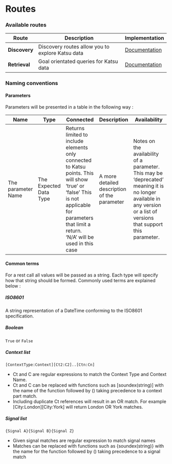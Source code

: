 # Routes

### Available routes

| Route | Description | Implementation |
|--------|--------|--------|
|  **Discovery**     | Discovery routes allow you to explore Katsu data        | [Documentation](routes/discovery.md) |
|  **Retrieval**     | Goal orientated queries for Katsu data        | [Documentation](routes/retrieve.md) |


### Naming conventions

#### Parameters
Parameters will be presented in a table in the following way :

| Name | Type |Connected |Description |Availability |
|--------|--------|--------|--------|--------|
| The parameter Name       |The Expected Data Type        |Returns limited to include elements only connected to Katsu points. This will show ‘true’ or ‘false’ This is not applicable for parameters that limit a return. ‘N/A’ will be used in this case |A more detailed description of the parameter |Notes on the availability of a parameter. This may be ‘deprecated’ meaning it is no longer available in any version or a list of versions that support this parameter. |


#### Common terms

For a rest call all values will be passed as a string. Each type will specify how that string should be formed. Commonly used terms are explained below :

##### ISO8601
A string representation of a DateTime conforming to the ISO8601 specification.

##### Boolean
`True` or `False`

##### Context list
```language-katsu
[ContextType:Context][Ct2:C2]..[Ctn:Cn]
```

- Ct and C are regular expressions to match the Context Type and Context Name.
- Ct and C can be replaced with functions such as [soundex(string)] with the name of the function followed by () taking precedence to a context part match.
- Including duplicate Ct references will result in an OR match. For example [City:London][City:York] will return London OR York matches.


##### Signal list
```language-katsu
{Signal A}{Signal B}{Signal Z}
```

- Given signal matches are regular expression to match signal names
- Matches can be replaced with functions such as {soundex(string)} with the name for the function followed by () taking precedence to a signal match
